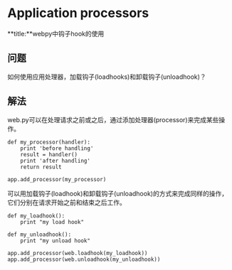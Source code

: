# Application processors
**title:**webpy中钩子hook的使用


## 问题

如何使用应用处理器，加载钩子(loadhooks)和卸载钩子(unloadhook)？

## 解法

web.py可以在处理请求之前或之后，通过添加处理器(processor)来完成某些操作。

    def my_processor(handler): 
        print 'before handling'
        result = handler() 
        print 'after handling'
        return result

    app.add_processor(my_processor)

可以用加载钩子(loadhook)和卸载钩子(unloadhook)的方式来完成同样的操作，它们分别在请求开始之前和结束之后工作。

    def my_loadhook():
        print "my load hook"

    def my_unloadhook():
        print "my unload hook"

    app.add_processor(web.loadhook(my_loadhook))
    app.add_processor(web.unloadhook(my_unloadhook))
